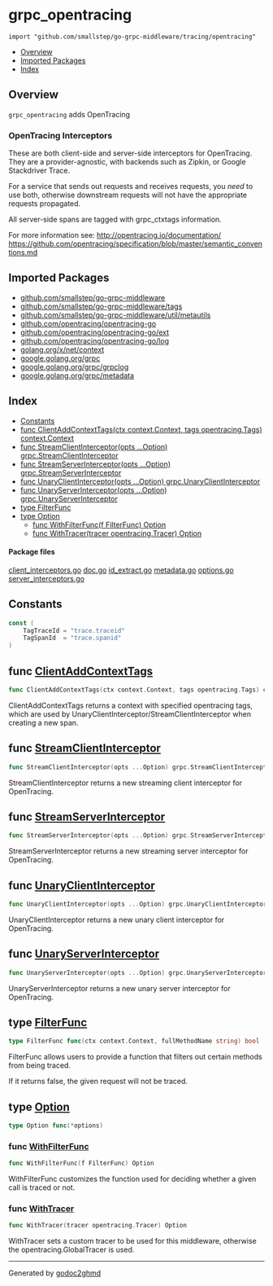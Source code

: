 # grpc_opentracing
`import "github.com/smallstep/go-grpc-middleware/tracing/opentracing"`

* [Overview](#pkg-overview)
* [Imported Packages](#pkg-imports)
* [Index](#pkg-index)

## <a name="pkg-overview">Overview</a>
`grpc_opentracing` adds OpenTracing

### OpenTracing Interceptors
These are both client-side and server-side interceptors for OpenTracing. They are a provider-agnostic, with backends
such as Zipkin, or Google Stackdriver Trace.

For a service that sends out requests and receives requests, you *need* to use both, otherwise downstream requests will
not have the appropriate requests propagated.

All server-side spans are tagged with grpc_ctxtags information.

For more information see:
<a href="http://opentracing.io/documentation/">http://opentracing.io/documentation/</a>
<a href="https://github.com/opentracing/specification/blob/master/semantic_conventions.md">https://github.com/opentracing/specification/blob/master/semantic_conventions.md</a>

## <a name="pkg-imports">Imported Packages</a>

- [github.com/smallstep/go-grpc-middleware](./../..)
- [github.com/smallstep/go-grpc-middleware/tags](./../../tags)
- [github.com/smallstep/go-grpc-middleware/util/metautils](./../../util/metautils)
- [github.com/opentracing/opentracing-go](https://godoc.org/github.com/opentracing/opentracing-go)
- [github.com/opentracing/opentracing-go/ext](https://godoc.org/github.com/opentracing/opentracing-go/ext)
- [github.com/opentracing/opentracing-go/log](https://godoc.org/github.com/opentracing/opentracing-go/log)
- [golang.org/x/net/context](https://godoc.org/golang.org/x/net/context)
- [google.golang.org/grpc](https://godoc.org/google.golang.org/grpc)
- [google.golang.org/grpc/grpclog](https://godoc.org/google.golang.org/grpc/grpclog)
- [google.golang.org/grpc/metadata](https://godoc.org/google.golang.org/grpc/metadata)

## <a name="pkg-index">Index</a>
* [Constants](#pkg-constants)
* [func ClientAddContextTags(ctx context.Context, tags opentracing.Tags) context.Context](#ClientAddContextTags)
* [func StreamClientInterceptor(opts ...Option) grpc.StreamClientInterceptor](#StreamClientInterceptor)
* [func StreamServerInterceptor(opts ...Option) grpc.StreamServerInterceptor](#StreamServerInterceptor)
* [func UnaryClientInterceptor(opts ...Option) grpc.UnaryClientInterceptor](#UnaryClientInterceptor)
* [func UnaryServerInterceptor(opts ...Option) grpc.UnaryServerInterceptor](#UnaryServerInterceptor)
* [type FilterFunc](#FilterFunc)
* [type Option](#Option)
  * [func WithFilterFunc(f FilterFunc) Option](#WithFilterFunc)
  * [func WithTracer(tracer opentracing.Tracer) Option](#WithTracer)

#### <a name="pkg-files">Package files</a>
[client_interceptors.go](./client_interceptors.go) [doc.go](./doc.go) [id_extract.go](./id_extract.go) [metadata.go](./metadata.go) [options.go](./options.go) [server_interceptors.go](./server_interceptors.go) 

## <a name="pkg-constants">Constants</a>
``` go
const (
    TagTraceId = "trace.traceid"
    TagSpanId  = "trace.spanid"
)
```

## <a name="ClientAddContextTags">func</a> [ClientAddContextTags](./client_interceptors.go#L105)
``` go
func ClientAddContextTags(ctx context.Context, tags opentracing.Tags) context.Context
```
ClientAddContextTags returns a context with specified opentracing tags, which
are used by UnaryClientInterceptor/StreamClientInterceptor when creating a
new span.

## <a name="StreamClientInterceptor">func</a> [StreamClientInterceptor](./client_interceptors.go#L35)
``` go
func StreamClientInterceptor(opts ...Option) grpc.StreamClientInterceptor
```
StreamClientInterceptor returns a new streaming client interceptor for OpenTracing.

## <a name="StreamServerInterceptor">func</a> [StreamServerInterceptor](./server_interceptors.go#L37)
``` go
func StreamServerInterceptor(opts ...Option) grpc.StreamServerInterceptor
```
StreamServerInterceptor returns a new streaming server interceptor for OpenTracing.

## <a name="UnaryClientInterceptor">func</a> [UnaryClientInterceptor](./client_interceptors.go#L21)
``` go
func UnaryClientInterceptor(opts ...Option) grpc.UnaryClientInterceptor
```
UnaryClientInterceptor returns a new unary client interceptor for OpenTracing.

## <a name="UnaryServerInterceptor">func</a> [UnaryServerInterceptor](./server_interceptors.go#L23)
``` go
func UnaryServerInterceptor(opts ...Option) grpc.UnaryServerInterceptor
```
UnaryServerInterceptor returns a new unary server interceptor for OpenTracing.

## <a name="FilterFunc">type</a> [FilterFunc](./options.go#L22)
``` go
type FilterFunc func(ctx context.Context, fullMethodName string) bool
```
FilterFunc allows users to provide a function that filters out certain methods from being traced.

If it returns false, the given request will not be traced.

## <a name="Option">type</a> [Option](./options.go#L41)
``` go
type Option func(*options)
```

### <a name="WithFilterFunc">func</a> [WithFilterFunc](./options.go#L44)
``` go
func WithFilterFunc(f FilterFunc) Option
```
WithFilterFunc customizes the function used for deciding whether a given call is traced or not.

### <a name="WithTracer">func</a> [WithTracer](./options.go#L51)
``` go
func WithTracer(tracer opentracing.Tracer) Option
```
WithTracer sets a custom tracer to be used for this middleware, otherwise the opentracing.GlobalTracer is used.

- - -
Generated by [godoc2ghmd](https://github.com/GandalfUK/godoc2ghmd)
